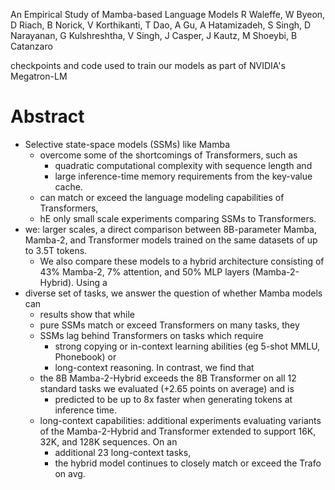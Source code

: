 An Empirical Study of Mamba-based Language Models
R Waleffe, W Byeon, D Riach, B Norick, V Korthikanti, T Dao, A Gu,
  A Hatamizadeh, S Singh, D Narayanan, G Kulshreshtha, V Singh, J Casper,
  J Kautz, M Shoeybi, B Catanzaro

checkpoints and code used to train our models as part of NVIDIA's Megatron-LM

# Abstract

* Selective state-space models (SSMs) like Mamba
  * overcome some of the shortcomings of Transformers, such as
    * quadratic computational complexity with sequence length and
    * large inference-time memory requirements from the key-value cache.
  * can match or exceed the language modeling capabilities of Transformers,
  * hE only small scale experiments comparing SSMs to Transformers.
* we: larger scales, a direct comparison between 8B-parameter Mamba, Mamba-2,
  and Transformer models trained on the same datasets of up to 3.5T tokens.
  * We also compare these models to a hybrid architecture consisting of
    43% Mamba-2, 7% attention, and 50% MLP layers (Mamba-2-Hybrid). Using a
* diverse set of tasks, we answer the question of whether Mamba models can
  * results show that while
  * pure SSMs match or exceed Transformers on many tasks, they
  * SSMs lag behind Transformers on tasks which require
    * strong copying or in-context learning abilities (eg 5-shot MMLU,
      Phonebook) or
    * long-context reasoning. In contrast, we find that
  * the 8B Mamba-2-Hybrid exceeds the 8B Transformer on all 12 standard tasks
    we evaluated (+2.65 points on average) and is
    * predicted to be up to 8x faster when generating tokens at inference time.
  * long-context capabilities: additional experiments evaluating variants of
    the Mamba-2-Hybrid and Transformer extended to support 16K, 32K, and 128K
    sequences. On an
    * additional 23 long-context tasks,
    * the hybrid model continues to closely match or exceed the Trafo on avg.

